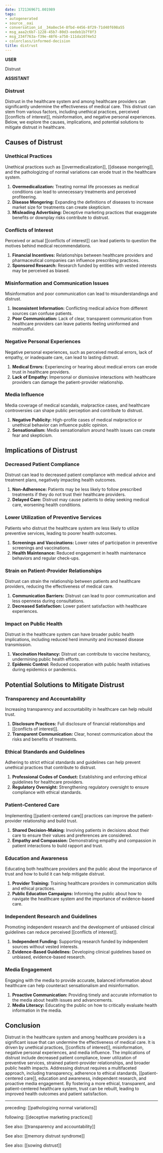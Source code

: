 ```yaml
---
date: 1721369671.001989
tags:
- autogenerated
- source__oai
- conversation_id__34a8ec54-8fbd-4456-8f29-71d40f698a55
- msg_aaa2c6b7-1228-45b7-80d3-eedeb1b7f8f3
- msg_234f763a-f39e-48f6-a758-111da1074e52
- colorclass/informed-decision
title: distrust
---
```


**USER**

Distrust


**ASSISTANT**

### Distrust

Distrust in the healthcare system and among healthcare providers can significantly undermine the effectiveness of medical care. This distrust can stem from various factors, including unethical practices, perceived [[conflicts of interest]], misinformation, and negative personal experiences. Below, we explore the causes, implications, and potential solutions to mitigate distrust in healthcare.

## Causes of Distrust

### Unethical Practices
Unethical practices such as [[overmedicalization]], [[disease mongering]], and the pathologizing of normal variations can erode trust in the healthcare system.

1. **Overmedicalization:** Treating normal life processes as medical conditions can lead to unnecessary treatments and perceived profiteering.
2. **Disease Mongering:** Expanding the definitions of diseases to increase market size for treatments can create skepticism.
3. **Misleading Advertising:** Deceptive marketing practices that exaggerate benefits or downplay risks contribute to distrust.

### Conflicts of Interest
Perceived or actual [[conflicts of interest]] can lead patients to question the motives behind medical recommendations.

1. **Financial Incentives:** Relationships between healthcare providers and pharmaceutical companies can influence prescribing practices.
2. **Sponsored Research:** Research funded by entities with vested interests may be perceived as biased.

### Misinformation and Communication Issues
Misinformation and poor communication can lead to misunderstandings and distrust.

1. **Inconsistent Information:** Conflicting medical advice from different sources can confuse patients.
2. **Poor Communication:** Lack of clear, transparent communication from healthcare providers can leave patients feeling uninformed and mistrustful.

### Negative Personal Experiences
Negative personal experiences, such as perceived medical errors, lack of empathy, or inadequate care, can lead to lasting distrust.

1. **Medical Errors:** Experiencing or hearing about medical errors can erode trust in healthcare providers.
2. **Lack of Empathy:** Impersonal or dismissive interactions with healthcare providers can damage the patient-provider relationship.

### Media Influence
Media coverage of medical scandals, malpractice cases, and healthcare controversies can shape public perception and contribute to distrust.

1. **Negative Publicity:** High-profile cases of medical malpractice or unethical behavior can influence public opinion.
2. **Sensationalism:** Media sensationalism around health issues can create fear and skepticism.

## Implications of Distrust

### Decreased Patient Compliance
Distrust can lead to decreased patient compliance with medical advice and treatment plans, negatively impacting health outcomes.

1. **Non-Adherence:** Patients may be less likely to follow prescribed treatments if they do not trust their healthcare providers.
2. **Delayed Care:** Distrust may cause patients to delay seeking medical care, worsening health conditions.

### Lower Utilization of Preventive Services
Patients who distrust the healthcare system are less likely to utilize preventive services, leading to poorer health outcomes.

1. **Screenings and Vaccinations:** Lower rates of participation in preventive screenings and vaccinations.
2. **Health Maintenance:** Reduced engagement in health maintenance behaviors and regular check-ups.

### Strain on Patient-Provider Relationships
Distrust can strain the relationship between patients and healthcare providers, reducing the effectiveness of medical care.

1. **Communication Barriers:** Distrust can lead to poor communication and less openness during consultations.
2. **Decreased Satisfaction:** Lower patient satisfaction with healthcare experiences.

### Impact on Public Health
Distrust in the healthcare system can have broader public health implications, including reduced herd immunity and increased disease transmission.

1. **Vaccination Hesitancy:** Distrust can contribute to vaccine hesitancy, undermining public health efforts.
2. **Epidemic Control:** Reduced cooperation with public health initiatives during epidemics or pandemics.

## Potential Solutions to Mitigate Distrust

### Transparency and Accountability
Increasing transparency and accountability in healthcare can help rebuild trust.

1. **Disclosure Practices:** Full disclosure of financial relationships and [[conflicts of interest]].
2. **Transparent Communication:** Clear, honest communication about the risks and benefits of treatments.

### Ethical Standards and Guidelines
Adhering to strict ethical standards and guidelines can help prevent unethical practices that contribute to distrust.

1. **Professional Codes of Conduct:** Establishing and enforcing ethical guidelines for healthcare providers.
2. **Regulatory Oversight:** Strengthening regulatory oversight to ensure compliance with ethical standards.

### Patient-Centered Care
Implementing [[patient-centered care]] practices can improve the patient-provider relationship and build trust.

1. **Shared Decision-Making:** Involving patients in decisions about their care to ensure their values and preferences are considered.
2. **Empathy and Compassion:** Demonstrating empathy and compassion in patient interactions to build rapport and trust.

### Education and Awareness
Educating both healthcare providers and the public about the importance of trust and how to build it can help mitigate distrust.

1. **Provider Training:** Training healthcare providers in communication skills and ethical practices.
2. **Public Education Campaigns:** Informing the public about how to navigate the healthcare system and the importance of evidence-based care.

### Independent Research and Guidelines
Promoting independent research and the development of unbiased clinical guidelines can reduce perceived [[conflicts of interest]].

1. **Independent Funding:** Supporting research funded by independent sources without vested interests.
2. **Evidence-Based Guidelines:** Developing clinical guidelines based on unbiased, evidence-based research.

### Media Engagement
Engaging with the media to provide accurate, balanced information about healthcare can help counteract sensationalism and misinformation.

1. **Proactive Communication:** Providing timely and accurate information to the media about health issues and advancements.
2. **Media Literacy:** Educating the public on how to critically evaluate health information in the media.

## Conclusion

Distrust in the healthcare system and among healthcare providers is a significant issue that can undermine the effectiveness of medical care. It is driven by unethical practices, [[conflicts of interest]], misinformation, negative personal experiences, and media influence. The implications of distrust include decreased patient compliance, lower utilization of preventive services, strained patient-provider relationships, and broader public health impacts. Addressing distrust requires a multifaceted approach, including transparency, adherence to ethical standards, [[patient-centered care]], education and awareness, independent research, and proactive media engagement. By fostering a more ethical, transparent, and patient-centered healthcare system, trust can be rebuilt, leading to improved health outcomes and patient satisfaction.


---

preceding: [[pathologizing normal variations]]  


following: [[deceptive marketing practices]]

See also: [[transparency and accountability]]


See also: [[memory distrust syndrome]]


See also: [[sowing distrust]]